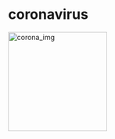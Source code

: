 # coronavirus

<img width="202" alt="corona_img" src="https://user-images.githubusercontent.com/74121067/164943989-d404aeb1-9ea1-482f-8c34-8cc7cb1f69ae.png">
